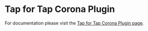 # Tap for Tap Corona Plugin

For documentation please visit the [Tap for Tap Corona Plugin page](http://docs.coronalabs.com/daily/plugin/tapfortap/).
